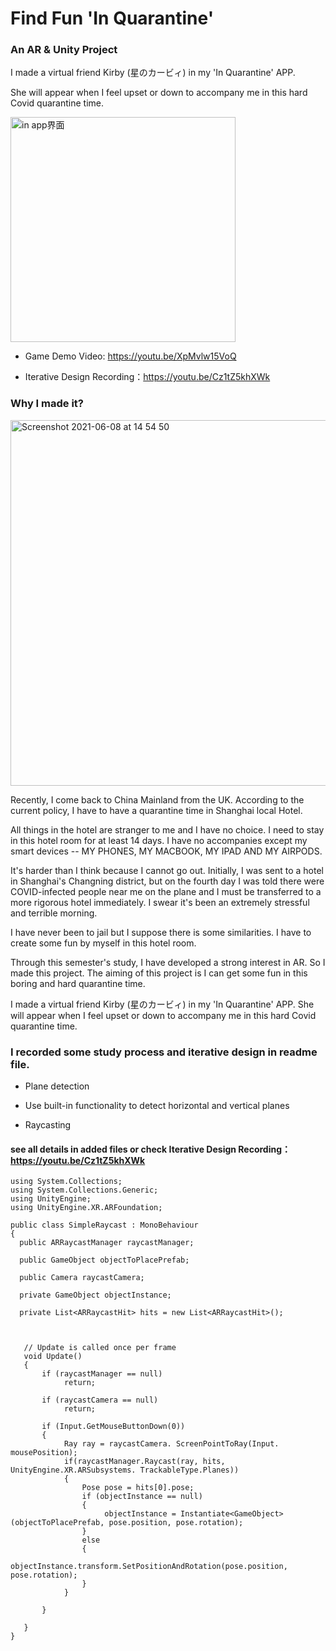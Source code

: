 # Find Fun 'In Quarantine'
### An AR & Unity Project

I made a virtual friend Kirby (星のカービィ) in my 'In Quarantine' APP.

She will appear when I feel upset or down to accompany me in this hard Covid quarantine time.

<img width="360" alt="in app界面" src="https://user-images.githubusercontent.com/69792837/121137371-29013b80-c869-11eb-8f4b-4229fc134273.png">

* Game Demo Video: https://youtu.be/XpMvlw15VoQ


* Iterative Design Recording：https://youtu.be/Cz1tZ5khXWk





### Why I made it?



<img width="585" alt="Screenshot 2021-06-08 at 14 54 50" src="https://user-images.githubusercontent.com/69792837/121137712-85fcf180-c869-11eb-8844-1c68c63e251d.png">



Recently, I come back to China Mainland from the UK. According to the current policy, I have to have a quarantine time in Shanghai local Hotel. 


All things in the hotel are stranger to me and I have no choice. I need to stay in this hotel room for at least 14 days. I have no accompanies except my smart devices -- MY PHONES, MY MACBOOK, MY IPAD AND MY AIRPODS. 

It's harder than I think because I cannot go out. Initially, I was sent to a hotel in Shanghai's Changning district, but on the fourth day I was told there were COVID-infected people near me on the plane and I must be transferred to a more rigorous hotel immediately. I swear it's been an extremely stressful and terrible morning. 

I have never been to jail but I suppose there is some similarities. I have to create some fun by myself in this hotel room.

Through this semester's study, I have developed a strong interest in AR. So I made this project. The aiming of this project is I can get some fun in this boring and hard quarantine time. 

I made a virtual friend Kirby (星のカービィ) in my 'In Quarantine' APP. She will appear when I feel upset or down to accompany me in this hard Covid quarantine time.




### I recorded some study process and iterative design in readme file.

* Plane detection

* Use built-in functionality to detect horizontal and vertical planes

* Raycasting


#### see all details in added files or check Iterative Design Recording：https://youtu.be/Cz1tZ5khXWk



 ``` 
using System.Collections;
using System.Collections.Generic;
using UnityEngine;
using UnityEngine.XR.ARFoundation;

public class SimpleRaycast : MonoBehaviour
{
   public ARRaycastManager raycastManager;

   public GameObject objectToPlacePrefab;

   public Camera raycastCamera;

   private GameObject objectInstance;

   private List<ARRaycastHit> hits = new List<ARRaycastHit>();



    // Update is called once per frame
    void Update()
    {
        if (raycastManager == null)
             return;

        if (raycastCamera == null)
             return;

        if (Input.GetMouseButtonDown(0))
        {
             Ray ray = raycastCamera. ScreenPointToRay(Input. mousePosition);
             if(raycastManager.Raycast(ray, hits, UnityEngine.XR.ARSubsystems. TrackableType.Planes))
             {
                 Pose pose = hits[0].pose;
                 if (objectInstance == null)
                 {
                      objectInstance = Instantiate<GameObject>(objectToPlacePrefab, pose.position, pose.rotation);
                 }
                 else
                 {
                     objectInstance.transform.SetPositionAndRotation(pose.position, pose.rotation);
                 }
             }

        }
         
    }
}


 ``` 

